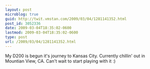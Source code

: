 ```yaml
---
layout: post
microblog: true
guid: http://twit.vmstan.com/2009/03/04/1281141352.html
post_id: 3052336
date: 2009-03-04T18:35:02-0600
lastmod: 2009-03-04T18:35:02-0600
type: post
url: /2009/03/04/1281141352.html
---
```

My D200 is begun it's journey to Kansas City. Currently chillin' out in Mountian View, CA. Can't wait to start playing with it :)
